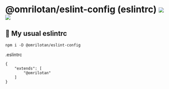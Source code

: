 # @omrilotan/eslint-config (eslintrc) [![](https://img.shields.io/npm/v/@omrilotan/eslint-config.svg)](https://www.npmjs.com/package/@omrilotan/eslint-config) [![](https://img.shields.io/badge/source--000000.svg?logo=github&style=social)](https://github.com/omrilotan/mono/tree/master/packages/eslint-config)

## 🔧 My usual eslintrc

```
npm i -D @omrilotan/eslint-config
```

.eslintrc
```
{
    "extends": [
        "@omrilotan"
    ]
}
```
